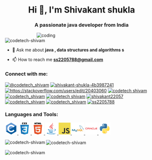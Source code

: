 <h1 align="center">Hi 👋, I'm Shivakant shukla</h1>
<h3 align="center">A passionate java developer from India</h3>
<img align="right" alt="coding" width="400"src="https://camo.githubusercontent.com/cae12fddd9d6982901d82580bdf321d81fb299141098ca1c2d4891870827bf17/68747470733a2f2f6d69726f2e6d656469756d2e636f6d2f6d61782f313336302f302a37513379765349765f7430696f4a2d5a2e676966">

<p align="left"> <img src="https://komarev.com/ghpvc/?username=codetech-shivam&label=Profile%20views&color=0e75b6&style=flat" alt="codetech-shivam" /> </p>

- 💬 Ask me about **java , data structures and algorithms s**

- 📫 How to reach me **ss2205788@gmail.com**

<h3 align="left">Connect with me:</h3>
<p align="left">
<a href="https://twitter.com/@codetech_shivam" target="blank"><img align="center" src="https://raw.githubusercontent.com/rahuldkjain/github-profile-readme-generator/master/src/images/icons/Social/twitter.svg" alt="@codetech_shivam" height="30" width="40" /></a>
<a href="https://linkedin.com/in/shivakant-shukla-4b3987241" target="blank"><img align="center" src="https://raw.githubusercontent.com/rahuldkjain/github-profile-readme-generator/master/src/images/icons/Social/linked-in-alt.svg" alt="shivakant-shukla-4b3987241" height="30" width="40" /></a>
<a href="https://stackoverflow.com/users/https://stackoverflow.com/users/edit/20403060" target="blank"><img align="center" src="https://raw.githubusercontent.com/rahuldkjain/github-profile-readme-generator/master/src/images/icons/Social/stack-overflow.svg" alt="https://stackoverflow.com/users/edit/20403060" height="30" width="40" /></a>
<a href="https://fb.com/codetech shivam" target="blank"><img align="center" src="https://raw.githubusercontent.com/rahuldkjain/github-profile-readme-generator/master/src/images/icons/Social/facebook.svg" alt="codetech shivam" height="30" width="40" /></a>
<a href="https://instagram.com/codetech_shivam" target="blank"><img align="center" src="https://raw.githubusercontent.com/rahuldkjain/github-profile-readme-generator/master/src/images/icons/Social/instagram.svg" alt="codetech_shivam" height="30" width="40" /></a>
<a href="https://www.youtube.com/c/codetech shivam" target="blank"><img align="center" src="https://raw.githubusercontent.com/rahuldkjain/github-profile-readme-generator/master/src/images/icons/Social/youtube.svg" alt="codetech shivam" height="30" width="40" /></a>
<a href="https://www.codechef.com/users/shivakant22057" target="blank"><img align="center" src="https://cdn.jsdelivr.net/npm/simple-icons@3.1.0/icons/codechef.svg" alt="shivakant22057" height="30" width="40" /></a>
<a href="https://www.hackerrank.com/codetech_shivam" target="blank"><img align="center" src="https://raw.githubusercontent.com/rahuldkjain/github-profile-readme-generator/master/src/images/icons/Social/hackerrank.svg" alt="codetech_shivam" height="30" width="40" /></a>
<a href="https://www.leetcode.com/codetech_shivam" target="blank"><img align="center" src="https://raw.githubusercontent.com/rahuldkjain/github-profile-readme-generator/master/src/images/icons/Social/leet-code.svg" alt="codetech_shivam" height="30" width="40" /></a>
<a href="https://auth.geeksforgeeks.org/user/ss2205788" target="blank"><img align="center" src="https://raw.githubusercontent.com/rahuldkjain/github-profile-readme-generator/master/src/images/icons/Social/geeks-for-geeks.svg" alt="ss2205788" height="30" width="40" /></a>
</p>

<h3 align="left">Languages and Tools:</h3>
<p align="left"> <a href="https://www.cprogramming.com/" target="_blank" rel="noreferrer"> <img src="https://raw.githubusercontent.com/devicons/devicon/master/icons/c/c-original.svg" alt="c" width="40" height="40"/> </a> <a href="https://www.w3schools.com/css/" target="_blank" rel="noreferrer"> <img src="https://raw.githubusercontent.com/devicons/devicon/master/icons/css3/css3-original-wordmark.svg" alt="css3" width="40" height="40"/> </a> <a href="https://www.w3.org/html/" target="_blank" rel="noreferrer"> <img src="https://raw.githubusercontent.com/devicons/devicon/master/icons/html5/html5-original-wordmark.svg" alt="html5" width="40" height="40"/> </a> <a href="https://www.java.com" target="_blank" rel="noreferrer"> <img src="https://raw.githubusercontent.com/devicons/devicon/master/icons/java/java-original.svg" alt="java" width="40" height="40"/> </a> <a href="https://developer.mozilla.org/en-US/docs/Web/JavaScript" target="_blank" rel="noreferrer"> <img src="https://raw.githubusercontent.com/devicons/devicon/master/icons/javascript/javascript-original.svg" alt="javascript" width="40" height="40"/> </a> <a href="https://www.mysql.com/" target="_blank" rel="noreferrer"> <img src="https://raw.githubusercontent.com/devicons/devicon/master/icons/mysql/mysql-original-wordmark.svg" alt="mysql" width="40" height="40"/> </a> <a href="https://www.oracle.com/" target="_blank" rel="noreferrer"> <img src="https://raw.githubusercontent.com/devicons/devicon/master/icons/oracle/oracle-original.svg" alt="oracle" width="40" height="40"/> </a> <a href="https://www.python.org" target="_blank" rel="noreferrer"> <img src="https://raw.githubusercontent.com/devicons/devicon/master/icons/python/python-original.svg" alt="python" width="40" height="40"/> </a> </p>

<p><img align="left" src="https://github-readme-stats.vercel.app/api/top-langs?username=codetech-shivam&show_icons=true&locale=en&layout=compact" alt="codetech-shivam" /></p>

<p>&nbsp;<img align="center" src="https://github-readme-stats.vercel.app/api?username=codetech-shivam&show_icons=true&locale=en" alt="codetech-shivam" /></p>

<p><img align="center" src="https://github-readme-streak-stats.herokuapp.com/?user=codetech-shivam&" alt="codetech-shivam" /></p>
